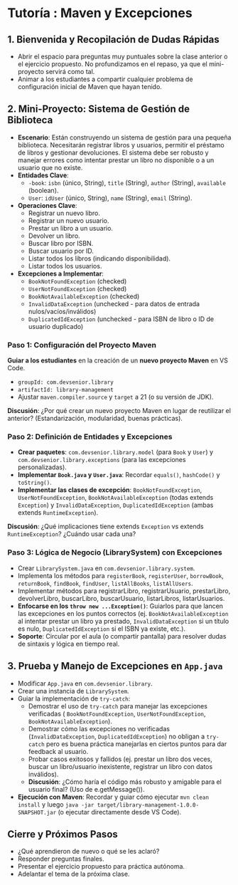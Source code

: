# Tutoría : Maven y Excepciones

## 1. Bienvenida y Recopilación de Dudas Rápidas

- Abrir el espacio para preguntas muy puntuales sobre la clase anterior o el ejercicio propuesto. No profundizamos en el repaso, ya que el mini-proyecto servirá como tal.
- Animar a los estudiantes a compartir cualquier problema de configuración inicial de Maven que hayan tenido.

## 2. Mini-Proyecto: Sistema de Gestión de Biblioteca

- **Escenario**: Están construyendo un sistema de gestión para una pequeña biblioteca. Necesitarán registrar libros y usuarios, permitir el préstamo de libros y gestionar devoluciones. El sistema debe ser robusto y manejar errores como intentar prestar un libro no disponible o a un usuario que no existe.
- **Entidades Clave**:
  - `-book`: `isbn` (único, String), `title` (String), `author` (String), `available` (boolean).
  - `User`: `idUser` (único, String), `name` (String), `email` (String).
- **Operaciones Clave**:
  - Registrar un nuevo libro.
  - Registrar un nuevo usuario.
  - Prestar un libro a un usuario.
  - Devolver un libro.
  - Buscar libro por ISBN.
  - Buscar usuario por ID.
  - Listar todos los libros (indicando disponibilidad).
  - Listar todos los usuarios.
- **Excepciones a Implementar**:
  - `BookNotFoundException` (checked)
  - `UserNotFoundException` (checked)
  - `BookNotAvailableException` (checked)
  - `InvalidDataException` (unchecked - para datos de entrada nulos/vacíos/inválidos)
  - `DuplicatedIdException` (unchecked - para ISBN de libro o ID de usuario duplicado)

### Paso 1: Configuración del Proyecto Maven

**Guiar a los estudiantes** en la creación de un **nuevo proyecto Maven** en VS Code.

- `groupId: com.devsenior.library`
- `artifactId: library-management`
- Ajustar `maven.compiler.source` y `target` a 21 (o su versión de JDK).

**Discusión**: ¿Por qué crear un nuevo proyecto Maven en lugar de reutilizar el anterior? (Estandarización, modularidad, buenas prácticas).

### Paso 2: Definición de Entidades y Excepciones

- **Crear paquetes**: `com.devsenior.library.model` (para `Book` y `User`) y `com.devsenior.library.exceptions` (para las excepciones personalizadas).
- **Implementar `Book.java` y `User.java`**: Recordar `equals()`, `hashCode()` y `toString()`.
- **Implementar las clases de excepción**: `BookNotFoundException`, `UserNotFoundException`, `BookNotAvailableException` (todas extends `Exception`) y `InvalidDataException`, `DuplicatedIdException` (ambas extends `RuntimeException`).

**Discusión**: ¿Qué implicaciones tiene extends `Exception` vs extends `RuntimeException`? ¿Cuándo usar cada una?

### Paso 3: Lógica de Negocio (LibrarySystem) con Excepciones

- Crear `LibrarySystem.java` en `com.devsenior.library.system`.
- Implementa los métodos para `registerBook`, `registerUser`, `borrowBook`, `returnBook`, `findBook`, `findUser`, `listAllBooks`, `listAllUsers`.
- Implementar métodos para registrarLibro, registrarUsuario, prestarLibro, devolverLibro, buscarLibro, buscarUsuario, listarLibros, listarUsuarios.
- **Enfocarse en los `throw new ...Exception()`**: Guiarlos para que lancen las excepciones en los puntos correctos (ej. `BookNotAvailableException` al intentar prestar un libro ya prestado, `InvalidDataException` si un título es nulo, `DuplicatedIdException` si el ISBN ya existe, etc.).
- **Soporte**: Circular por el aula (o compartir pantalla) para resolver dudas de sintaxis y lógica en tiempo real.

## 3. Prueba y Manejo de Excepciones en `App.java`

- Modificar `App.java` en `com.devsenior.library`.
- Crear una instancia de `LibrarySystem`.
- Guiar la implementación de `try-catch`:
  - Demostrar el uso de `try-catch` para manejar las excepciones verificadas ( `BookNotFoundException`, `UserNotFoundException`, `BookNotAvailableException`).
  - Demostrar cómo las excepciones no verificadas (`InvalidDataException`, `DuplicatedIdException`) no obligan a `try-catch` pero es buena práctica manejarlas en ciertos puntos para dar feedback al usuario.
  - Probar casos exitosos y fallidos (ej. prestar un libro dos veces, buscar un libro/usuario inexistente, registrar un libro con datos inválidos).
  - **Discusión**: ¿Cómo haría el código más robusto y amigable para el usuario final? (Uso de e.getMessage()).
- **Ejecución con Maven**: Recordar y guiar cómo ejecutar `mvn clean install` y luego `java -jar target/library-management-1.0.0-SNAPSHOT.jar` (o ejecutar directamente desde VS Code).

## Cierre y Próximos Pasos

- ¿Qué aprendieron de nuevo o qué se les aclaró?
- Responder preguntas finales.
- Presentar el ejercicio propuesto para práctica autónoma.
- Adelantar el tema de la próxima clase.
